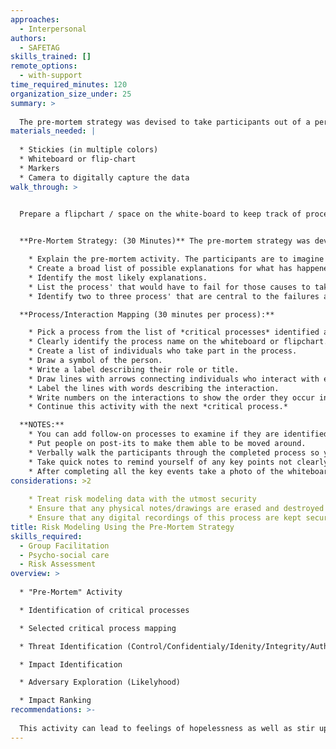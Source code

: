 ```yaml
---
approaches:
  - Interpersonal
authors:
  - SAFETAG
skills_trained: []
remote_options:
  - with-support
time_required_minutes: 120
organization_size_under: 25
summary: >
  
  The pre-mortem strategy was devised to take participants out of a perspective of defending their plans and strategies and shielding themselves from flaws. They are given "a perspective where they [are] actively searching for flaws in their own plan." [^pre-mortum]. 
materials_needed: |
  
  * Stickies (in multiple colors)
  * Whiteboard or flip-chart
  * Markers
  * Camera to digitally capture the data
walk_through: >
  

  Prepare a flipchart / space on the white-board to keep track of process', threats, impacts, and adversaries that are identified during other activities. Participants can easily get ahead of the process as they explore individual ideas. Keeping a space for these "upcoming" activities will help re-center them on the activity at hand.


  **Pre-Mortem Strategy: (30 Minutes)** The pre-mortem strategy was devised to take participants out of a perspective of defending their plans and strategies and shielding themselves from flaws. They are given "a perspective where they [are] actively searching for flaws in their own plan." [^pre-mortum]

    * Explain the pre-mortem activity. The participants are to imagine that it is months into the future and they have continued doing their work as normal. And something happened that left them entirely unable to function or functioning at a very poor level. "That is all they know; they have to explain what has happened." [^pre-mortum]
    * Create a broad list of possible explanations for what has happened.
    * Identify the most likely explanations.
    * List the process' that would have to fail for those causes to take effect.
    * Identify two to three process' that are central to the failures and write them on a list of *critical process'.*

  **Process/Interaction Mapping (30 minutes per process):**

    * Pick a process from the list of *critical processes* identified above.
    * Clearly identify the process name on the whiteboard or flipchart.
    * Create a list of individuals who take part in the process.
    * Draw a symbol of the person.
    * Write a label describing their role or title.
    * Draw lines with arrows connecting individuals who interact with each other in this process.
    * Label the lines with words describing the interaction.
    * Write numbers on the interactions to show the order they occur in.
    * Continue this activity with the next *critical process.*

  **NOTES:**
    * You can add follow-on processes to examine if they are identified as critical by the participants during this activity. Specifically, the exercises in the Threat Assessment section pair well.
  	* Put people on post-its to make them able to be moved around.
    * Verbally walk the participants through the completed process so you ensure you didn't miss anything.
    * Take quick notes to remind yourself of any key points not clearly marked on the map before they move on to the next activity.
    * After completing all the key events take a photo of the whiteboard / store the chart-paper for later documentation.
considerations: >2
  
    * Treat risk modeling data with the utmost security
    * Ensure that any physical notes/drawings are erased and destroyed once digitally recorded.
    * Ensure that any digital recordings of this process are kept secure and encrypted. 
title: Risk Modeling Using the Pre-Mortem Strategy
skills_required:
  - Group Facilitation
  - Psycho-social care
  - Risk Assessment
overview: >
  
  * "Pre-Mortem" Activity

  * Identification of critical processes

  * Selected critical process mapping

  * Threat Identification (Control/Confidentialy/Idenity/Integrity/Authentication/Access)

  * Impact Identification

  * Adversary Exploration (Likelyhood)

  * Impact Ranking
recommendations: >-
  
  This activity can lead to feelings of hopelessness as well as stir up direct fears or challenges that the staff face. It is important to remind the staff that any risk can be mitigated, and indeed it is the goal of an audit to identify the highest priority ones based on actual likelihood and provide guidance on mitigation.
---
```


